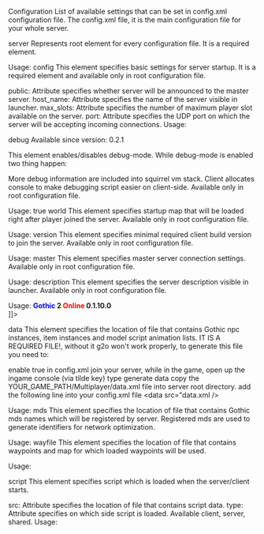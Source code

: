 Configuration
List of available settings that can be set in config.xml configuration file. The config.xml file, it is the main configuration file for your whole server.

server
Represents root element for every configuration file. It is a required element.

Usage:
<server>
    <!-- Configuration elements -->
</server>
config
This element specifies basic settings for server startup. It is a required element and available only in root configuration file.

public: Attribute specifies whether server will be announced to the master server.
host_name: Attribute specifies the name of the server visible in launcher.
max_slots: Attribute specifies the number of maximum player slot available on the server.
port: Attribute specifies the UDP port on which the server will be accepting incoming connections.
Usage:

<server>
    <config public="true" host_name="My server" max_slots="32" port="28970" />
</server>
debug
Available since version: 0.2.1

This element enables/disables debug-mode. While debug-mode is enabled two thing happen:

More debug information are included into squirrel vm stack.
Client allocates console to make debugging script easier on client-side.
Available only in root configuration file.

Usage:
<server>
    <debug>true</debug>
</server>
world
This element specifies startup map that will be loaded right after player joined the server. Available only in root configuration file.

Usage:
<server>
    <world name="NEWWORLD\\NEWWORLD.ZEN" />
</server>
version
This element specifies minimal required client build version to join the server. Available only in root configuration file.

Usage:
<server>
    <version build="0" />
</server>
master
This element specifies master server connection settings. Available only in root configuration file.

Usage:
<server>
    <master host="master.gothic-online.com.pl" port="7777" />
</server>
description
This element specifies the server description visible in launcher. Available only in root configuration file.

Usage:
<server>
    <description>
        <![CDATA[
        <center>
            <b><font color=blue>Gothic</font> 2 <font color=red>Online</font> 0.1.10.0</b><br>
        </center>
        ]]>
    </description>
</server>

data
This element specifies the location of file that contains Gothic npc instances, item instances and model script animation lists.
IT IS A REQUIRED FILE!, without it g2o won't work properly, to generate this file you need to:

enable <debug>true</debug> in config.xml
join your server, while in the game, open up the ingame console (via tilde key)
type generate data
copy the YOUR_GAME_PATH/Multiplayer/data.xml file into server root directory.
add the following line into your config.xml file <data src="data.xml />

Usage:
<server>
    <data src="data.xml" />
</server>
mds
This element specifies the location of file that contains Gothic mds names which will be registered by server. Registered mds are used to generate identifiers for network optimization.

Usage:
<server>
    <mds src="mds.xml" />
</server>
wayfile
This element specifies the location of file that contains waypoints and map for which loaded waypoints will be used.

Usage:
<server>
    <wayfile map="NEWWORLD" src="waypoints/newworld.xml" />
</server>

script
This element specifies script which is loaded when the server/client starts.

src: Attribute specifies the location of file that contains script data.
type: Attribute specifies on which side script is loaded. Available client, server, shared.
Usage:

<server>
    <!-- Will be loaded only on client-side -->
    <script src="client-scripts/main.nut" type="client" />
    <!-- Will be loaded only on server-side -->
    <script src="server-scripts/main.nut" type="server" />
    <!-- Will be loaded on both client-side and server-side -->
    <script src="shared-scripts/main.nut" type="shared" />
</server>
      
module
This element specifies module which is loaded when the server/client starts. Modules are dynamic-link libraries written in C/C++ to extend possibilities of server.

src: Attribute specifies the location of module.
type: Attribute specifies on which side module is loaded. Available client, server.
(optional) md5: Attribute specifies the md5 hash of the module.
(optional) required: Attribute specifies if the module is required for the server. If the module is optional, you can set it to false.

Usage:
<server>
    <!-- Will be loaded only on client-side -->
    <module src="MyModule.dll" type="client" />
    <!-- Will be loaded only on server-side -->
    <module src="MyModule.so" type="server" />
</server>

import
This element specifies the location of import file which will extend current configuration. Elements which are inside import file are using relative path from directory.

Usage:
<server>
    <import src="gamemodes/prototype/scripts.xml" />
</server>

resource
Available since version: 0.2.0

Remember to delete cache directory after every change in resource configuration!

This element specifies required resource to play on the server. Resources are automatically downloaded and loaded in-game.

vdf: Attribute specifies the location of vdf file.

Usage:
<server>
    <resource vdf="fancy-armors.vdf" />
</server>

downloader
Available since version: 0.2.0

This element specifies downloader settings.

(optional) file-max-chunk: Element specifies the file chunk limit in bytes. Limits the amount of data that can be transferred in a single send file call. Without the limit, large files or one fast connection may seize the worker process entirely. Default value is 4 mb.
(optional) rate-limit: Element specifies the maximum requests that can be received by server from one address per minute. Default value is 30.
(optional) url: Element specifies the external URL from which client will download needed resources. If not specified, clients will download files directly from the server.
(optional) group: Element specifies the name of directory to which needed resources will be downloaded. Default behaviour creates directory in following format ip_port.

Usage:
<server>
    <downloader>
        <file-max-chunk>2097152</file-max-chunk>
        <rate-limit>30</rate-limit>
        <url>http://localhost:8080</url>
        <group>MyServer</group>
    </downloader>
</server>

streamer
Available since version: 0.2.0

This element specifies streamer settings. The streamer is cylindrical (πr^2h) and defines in what area other players are visible in relation to their camera position.

(optional) radius: Element specifies the radius which determines how far others players can be seen from player camera x and z position. Possible range 0-15000 cm.
(optional) height: Element specifies the height which determines how far others players can be seen from player camera y position. Possible range 0-15000 cm.
(optional) intervals.refresh: Element specifies the refresh rate of streamer. Possible range 500-10000 milliseconds.
(optional) intervals.info: Element specifies the broadcast interval for players, that are not currently streamed by specified player. Broadcast message contains minimal data about player like position and angle. By default, this feature is disabled. Possible range 500-60000 milliseconds.

Usage:
<server>
    <streamer>
        <!-- Default values -->
        <radius>3500</radius>
        <height>2000</height>
        <intervals>
            <refresh>500</refresh>
            <info>500</info>
        </intervals>
    </streamer>
</server>

synchronization
Available since version: 0.2.0

This element specifies synchronization settings. Synchronization specifies milliseconds intervals on how often specified type of packet can be sent to server.

(optional) broadcast-zone-distance: Element specifies the broadcast zone distance. To optimize network load, streamed players are placed in broadcast zones, which are dependent on distance (zone 0: <0;1250>). The farther broadcast zone is the fewer data is sent through network.
(optional) intervals.player: Element specifies the interval of packet used to synchronize player movement and some statistics. Possible range 30-1000 milliseconds.
(optional) intervals.camera: Element specifies the interval of packet used to synchronize player camera position. Possible range 30-1000 milliseconds.
(optional) intervals.face-ani: Element specifies the minimum interval of packet used to synchronize player face animation. Possible range 100-1000 milliseconds.
(optional) intervals.wear: Element specifies the minimum interval of packet used to synchronize equipped gear by player. Possible range 100-1000 milliseconds.

Usage:
<server>
    <synchronization>
        <!-- Default values -->
        <broadcast-zone-distance>1250</broadcast-zone-distance>
        <intervals>
            <player>100</player>
            <camera>500</camera>
            <face-ani>300</face-ani>
            <wear>300</wear>
        </intervals>
    </synchronization>
</server>

modification
Available since version: 0.2.1

This element allows you to enable/disable external modifications. Available only in root configuration file.

(optional) ikarus: Element enables/disables ikarus support.

Usage:
<server>
    <modification>
        <ikarus>false</ikarus>
    </modification>
</server>


ALL DOCS: https://gothicmultiplayerteam.gitlab.io/docs/0.3.0/
